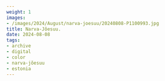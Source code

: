 ```yaml
---
weight: 1
images:
- /images/2024/August/narva-joesuu/20240808-P1100993.jpg
title: Narva-Jõesuu.
date: 2024-08-08
tags:
- archive
- digital
- color
- narva-jõesuu
- estonia
---
```


